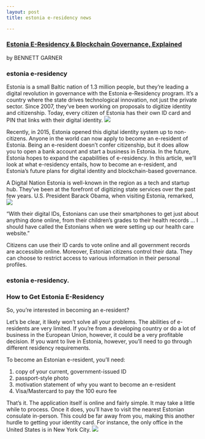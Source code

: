 ```yaml
---
layout: post
title: estonia e-residency news 

---
```




### [Estonia E-Residency & Blockchain Governance, Explained](https://coincentral.com/estonia-e-residency-blockchain-governance-explained/ "Estonia E-Residency & Blockchain Governance, ExplainedBENNETT GARNER") 
by BENNETT GARNER 
### estonia e-residency
Estonia is a small Baltic nation of 1.3 million people, but they’re leading a digital revolution in governance with the Estonia e-Residency program. It’s a country where the state drives technological innovation, not just the private sector. Since 2007, they’ve been working on proposals to digitize identity and citizenship. Today, every citizen of Estonia has their own ID card and PIN that links with their digital identity.
<img src="https://coincentral.com/wp-content/uploads/2018/03/estonia-874x437.png">

Recently, in 2015, Estonia opened this digital identity system up to non-citizens. Anyone in the world can now apply to become an e-resident of Estonia. Being an e-resident doesn’t confer citizenship, but it does allow you to open a bank account and start a business in Estonia. In the future, Estonia hopes to expand the capabilities of e-residency. In this article, we’ll look at what e-residency entails, how to become an e-resident, and Estonia’s future plans for digital identity and blockchain-based governance.



A Digital Nation
Estonia is well-known in the region as a tech and startup hub. They’ve been at the forefront of digitizing state services over the past few years. U.S. President Barack Obama, when visiting Estonia, remarked,
<img src="https://coincentral.com/wp-content/uploads/2018/03/Screenshot-2018-03-15-at-12.43.58.png">

“With their digital IDs, Estonians can use their smartphones to get just about anything done online, from their children’s grades to their health records … I should have called the Estonians when we were setting up our health care website.”

Citizens can use their ID cards to vote online and all government records are accessible online. Moreover, Estonian citizens control their data. They can choose to restrict access to various information in their personal profiles.

### estonia e-residency.
### How to Get Estonia E-Residency
So, you’re interested in becoming an e-resident?

Let’s be clear, it likely won’t solve all your problems. The abilities of e-residents are very limited. If you’re from a developing country or do a lot of business in the European Union, however, it could be a very profitable decision. If you want to live in Estonia, however, you’ll need to go through different residency requirements.

To become an Estonian e-resident, you’ll need:  

1. copy of your current, government-issued ID  
2. passport-style photo  
3. motivation statement of why you want to become an e-resident  
4. Visa/Mastercard to pay the 100 euro fee  

That’s it. The application itself is online and fairly simple. It may take a little while to process. Once it does, you’ll have to visit the nearest Estonian consulate in-person. This could be far away from you, making this another hurdle to getting your identity card. For instance, the only office in the United States is in New York City.
<img src="https://coincentral.com/wp-content/uploads/2018/03/smartid-e1521151213660.png">
